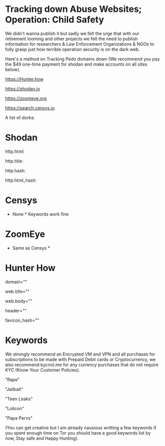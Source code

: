 # Tracking down Abuse Websites; Operation: Child Safety

We didn't wanna publish it but sadly we felt the urge that with our retirement looming and other projects we felt the need to publish information for researchers & Law Enforcement Organizations & NGOs to fully grasp just how terrible operation security is on the dark web.


Here's a method on Tracking Pedo domains down (We recommend you pay the $49 one-time payment for shodan and make accounts on all sites below).

https://Hunter.how

https://shodan.io

https://zoomeye.org

https://search.censys.io


A list of dorks:

# Shodan

http.html:

http.title:

http.hash:

http.html_hash:

# Censys
* None * Keywords work fine

# ZoomEye
* Same as Censys *

# Hunter How 
domain=""

web.title=""

web.body=""

header=""

favicon_hash=""


# Keywords 
We strongly recommend an Encrypted VM and VPN and all purchases for subscriptions to be made with Prepaid Debit cards or Cryptocurrency, we also recommend kycnot.me for any currency purchases that do not require KYC (Know Your Customer Policies). 

"Rape"

"Jailbait"

"Teen Leaks"

"Lolicon"

"Papa Pervs"


(You can get creative but I am already nausious writting a few keywords if you spent enough time on Tor you should have a good keywords list by now, Stay safe and Happy Hunting).
